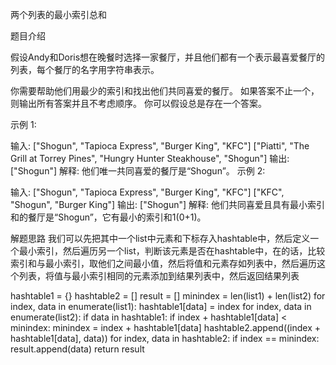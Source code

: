 两个列表的最小索引总和

题目介绍

假设Andy和Doris想在晚餐时选择一家餐厅，并且他们都有一个表示最喜爱餐厅的列表，每个餐厅的名字用字符串表示。

你需要帮助他们用最少的索引和找出他们共同喜爱的餐厅。 如果答案不止一个，则输出所有答案并且不考虑顺序。 你可以假设总是存在一个答案。

示例 1:

输入:
["Shogun", "Tapioca Express", "Burger King", "KFC"]
["Piatti", "The Grill at Torrey Pines", "Hungry Hunter Steakhouse", "Shogun"]
输出: ["Shogun"]
解释: 他们唯一共同喜爱的餐厅是“Shogun”。
示例 2:

输入:
["Shogun", "Tapioca Express", "Burger King", "KFC"]
["KFC", "Shogun", "Burger King"]
输出: ["Shogun"]
解释: 他们共同喜爱且具有最小索引和的餐厅是“Shogun”，它有最小的索引和1(0+1)。

解题思路
我们可以先把其中一个list中元素和下标存入hashtable中，然后定义一个最小索引，然后遍历另一个list，判断该元素是否在hashtable中，在的话，比较索引和与最小索引，取他们之间最小值，然后将值和元素存如列表中，然后遍历这个列表，将值与最小索引相同的元素添加到结果列表中，然后返回结果列表

hashtable1 = {}
hashtable2 = []
result = []
minindex = len(list1) + len(list2)
for index, data in enumerate(list1):
	hashtable1[data] = index
for index, data in enumerate(list2):
	if data in hashtable1:
    	if index + hashtable1[data] < minindex:
        	minindex = index + hashtable1[data]
        hashtable2.append((index + hashtable1[data], data))
for index, data in hashtable2:
	if index == minindex:
    	result.append(data)
return result
